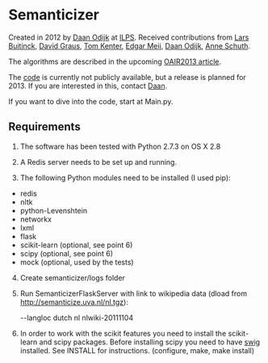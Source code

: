 Semanticizer
============

Created in 2012 by [Daan Odijk](http://staff.science.uva.nl/~dodijk/) at
[ILPS](http://ilps.science.uva.nl/). Received contributions from 
[Lars Buitinck](http://staff.science.uva.nl/~buitinck/), 
[David Graus](http://graus.nu/), 
[Tom Kenter](http://staff.science.uva.nl/~tkenter1/), 
[Edgar Meij](http://edgar.meij.pro/), 
[Daan Odijk](http://staff.science.uva.nl/~dodijk/), 
[Anne Schuth](http://www.anneschuth.nl/).

The algorithms are described in the upcoming 
[OAIR2013 article](http://ilps.science.uva.nl/biblio/feeding-second-screen-semantic-linking-based-subtitles).

The [code](https://github.com/semanticize/semanticizer/) is currently not publicly
available, but a release is planned for 2013. If you are interested in this, contact 
[Daan](http://staff.science.uva.nl/~dodijk/).

If you want to dive into the code, start at Main.py.

## Requirements

1. The software has been tested with Python 2.7.3 on OS X 2.8

2. A Redis server needs to be set up and running.

3. The following Python modules need to be installed (I used pip):
 * redis
 * nltk
 * python-Levenshtein
 * networkx
 * lxml
 * flask
 * scikit-learn (optional, see point 6)
 * scipy (optional, see point 6)
 * mock (optional, used by the tests)

4. Create semanticizer/logs folder

5. Run SemanticizerFlaskServer with link to wikipedia data (dload from http://semanticize.uva.nl/nl.tgz):

    --langloc dutch nl nlwiki-20111104

6. In order to work with the scikit features you need to install the scikit-learn and scipy packages. Before installing scipy you need to have [swig](http://www.swig.org/download.html) installed. See INSTALL for instructions. (configure, make, make install)
